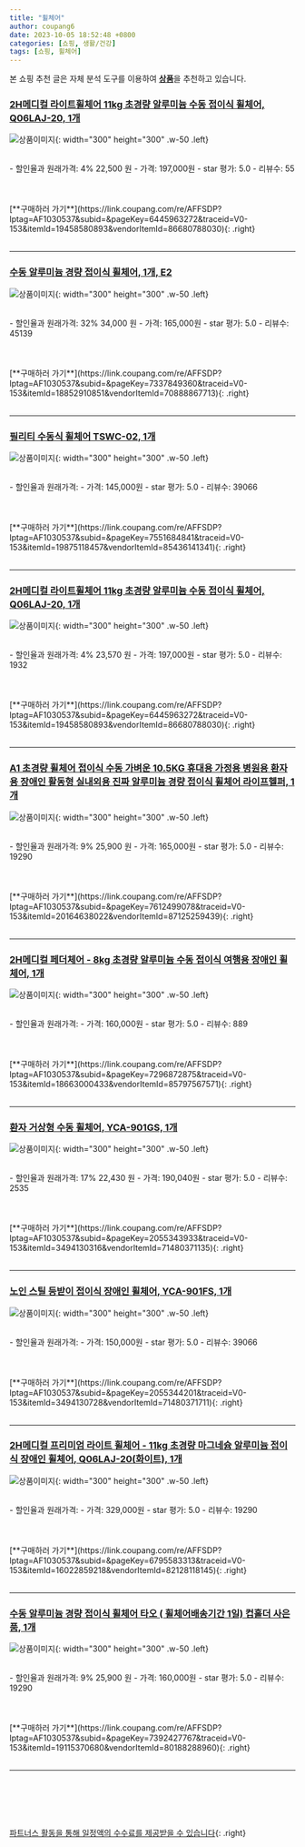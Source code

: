```yaml
---
title: "휠체어"
author: coupang6
date: 2023-10-05 18:52:48 +0800
categories: [쇼핑, 생활/건강]
tags: [쇼핑, 휠체어]
---
```


본 쇼핑 추천 글은 자체 분석 도구를 이용하여 [**상품**](https://link.coupang.com/a/bao1ui)을 추천하고 있습니다.

### [2H메디컬 라이트휠체어 11kg 초경량 알루미늄 수동 접이식 휠체어, Q06LAJ-20, 1개](https://link.coupang.com/re/AFFSDP?lptag=AF1030537&subid=&pageKey=6445963272&traceid=V0-153&itemId=19458580893&vendorItemId=86680788030)

![상품이미지](https://thumbnail8.coupangcdn.com/thumbnails/remote/230x230ex/image/vendor_inventory/10b0/8525a7ea946c74797eee2b5b712696a00ef0e79e6350c5fa324b52581203.png){: width="300" height="300" .w-50 .left}


<br>
- 할인율과 원래가격: 4%  22,500   원
- 가격: 197,000원
- star 평가: 5.0
- 리뷰수: 55
<br>
<br>
<br>
<br>
[**구매하러 가기**](https://link.coupang.com/re/AFFSDP?lptag=AF1030537&subid=&pageKey=6445963272&traceid=V0-153&itemId=19458580893&vendorItemId=86680788030){: .right}
<br>
<br>

---

### [수동 알루미늄 경량 접이식 휠체어, 1개, E2](https://link.coupang.com/re/AFFSDP?lptag=AF1030537&subid=&pageKey=7337849360&traceid=V0-153&itemId=18852910851&vendorItemId=70888867713)

![상품이미지](https://thumbnail8.coupangcdn.com/thumbnails/remote/230x230ex/image/retail/images/4865482876184815-640cee4a-f0c0-44a7-b505-6dfdef749413.jpg){: width="300" height="300" .w-50 .left}


<br>
- 할인율과 원래가격: 32%  34,000   원
- 가격: 165,000원
- star 평가: 5.0
- 리뷰수: 45139
<br>
<br>
<br>
<br>
[**구매하러 가기**](https://link.coupang.com/re/AFFSDP?lptag=AF1030537&subid=&pageKey=7337849360&traceid=V0-153&itemId=18852910851&vendorItemId=70888867713){: .right}
<br>
<br>

---

### [필리티 수동식 휠체어 TSWC-02, 1개](https://link.coupang.com/re/AFFSDP?lptag=AF1030537&subid=&pageKey=7551684841&traceid=V0-153&itemId=19875118457&vendorItemId=85436141341)

![상품이미지](https://thumbnail9.coupangcdn.com/thumbnails/remote/230x230ex/image/vendor_inventory/8303/c8ae2b6f4f0392854965d1ae7f5617189e0418a7829727aea0786c5d1a50.jpg){: width="300" height="300" .w-50 .left}


<br>
- 할인율과 원래가격: 
- 가격: 145,000원
- star 평가: 5.0
- 리뷰수: 39066
<br>
<br>
<br>
<br>
[**구매하러 가기**](https://link.coupang.com/re/AFFSDP?lptag=AF1030537&subid=&pageKey=7551684841&traceid=V0-153&itemId=19875118457&vendorItemId=85436141341){: .right}
<br>
<br>

---

### [2H메디컬 라이트휠체어 11kg 초경량 알루미늄 수동 접이식 휠체어, Q06LAJ-20, 1개](https://link.coupang.com/re/AFFSDP?lptag=AF1030537&subid=&pageKey=6445963272&traceid=V0-153&itemId=19458580893&vendorItemId=86680788030)

![상품이미지](https://thumbnail8.coupangcdn.com/thumbnails/remote/230x230ex/image/vendor_inventory/10b0/8525a7ea946c74797eee2b5b712696a00ef0e79e6350c5fa324b52581203.png){: width="300" height="300" .w-50 .left}


<br>
- 할인율과 원래가격: 4%  23,570   원
- 가격: 197,000원
- star 평가: 5.0
- 리뷰수: 1932
<br>
<br>
<br>
<br>
[**구매하러 가기**](https://link.coupang.com/re/AFFSDP?lptag=AF1030537&subid=&pageKey=6445963272&traceid=V0-153&itemId=19458580893&vendorItemId=86680788030){: .right}
<br>
<br>

---

### [A1 초경량 휠체어 접이식 수동 가벼운 10.5KG 휴대용 가정용 병원용 환자용 장애인 활동형 실내외용 진짜 알루미늄 경량 접이식 휠체어 라이프헬퍼, 1개](https://link.coupang.com/re/AFFSDP?lptag=AF1030537&subid=&pageKey=7612499078&traceid=V0-153&itemId=20164638022&vendorItemId=87125259439)

![상품이미지](https://thumbnail6.coupangcdn.com/thumbnails/remote/230x230ex/image/vendor_inventory/90a0/68b86d250e20a0d902b9c6b076059c1a9616280227b6d90907648e74164f.jpg){: width="300" height="300" .w-50 .left}


<br>
- 할인율과 원래가격: 9%  25,900   원
- 가격: 165,000원
- star 평가: 5.0
- 리뷰수: 19290
<br>
<br>
<br>
<br>
[**구매하러 가기**](https://link.coupang.com/re/AFFSDP?lptag=AF1030537&subid=&pageKey=7612499078&traceid=V0-153&itemId=20164638022&vendorItemId=87125259439){: .right}
<br>
<br>

---

### [2H메디컬 페더체어 - 8kg 초경량 알루미늄 수동 접이식 여행용 장애인 휠체어, 1개](https://link.coupang.com/re/AFFSDP?lptag=AF1030537&subid=&pageKey=7296872875&traceid=V0-153&itemId=18663000433&vendorItemId=85797567571)

![상품이미지](https://thumbnail8.coupangcdn.com/thumbnails/remote/230x230ex/image/vendor_inventory/29d9/fc2a3a72933088491a14128fe472e5ee712389ccb19ef7f0bab55bd3047d.png){: width="300" height="300" .w-50 .left}


<br>
- 할인율과 원래가격: 
- 가격: 160,000원
- star 평가: 5.0
- 리뷰수: 889
<br>
<br>
<br>
<br>
[**구매하러 가기**](https://link.coupang.com/re/AFFSDP?lptag=AF1030537&subid=&pageKey=7296872875&traceid=V0-153&itemId=18663000433&vendorItemId=85797567571){: .right}
<br>
<br>

---

### [환자 거상형 수동 휠체어, YCA-901GS, 1개](https://link.coupang.com/re/AFFSDP?lptag=AF1030537&subid=&pageKey=2055343933&traceid=V0-153&itemId=3494130316&vendorItemId=71480371135)

![상품이미지](https://thumbnail7.coupangcdn.com/thumbnails/remote/230x230ex/image/retail/images/2020/09/04/10/9/244cbfa0-afa6-44ea-8165-4b65118dbda8.jpg){: width="300" height="300" .w-50 .left}


<br>
- 할인율과 원래가격: 17%  22,430   원
- 가격: 190,040원
- star 평가: 5.0
- 리뷰수: 2535
<br>
<br>
<br>
<br>
[**구매하러 가기**](https://link.coupang.com/re/AFFSDP?lptag=AF1030537&subid=&pageKey=2055343933&traceid=V0-153&itemId=3494130316&vendorItemId=71480371135){: .right}
<br>
<br>

---

### [노인 스틸 등받이 접이식 장애인 휠체어, YCA-901FS, 1개](https://link.coupang.com/re/AFFSDP?lptag=AF1030537&subid=&pageKey=2055344201&traceid=V0-153&itemId=3494130728&vendorItemId=71480371711)

![상품이미지](https://thumbnail9.coupangcdn.com/thumbnails/remote/230x230ex/image/retail/images/2020/09/04/10/3/49eb3e07-45c6-42a0-99ba-be29b95490c6.jpg){: width="300" height="300" .w-50 .left}


<br>
- 할인율과 원래가격: 
- 가격: 150,000원
- star 평가: 5.0
- 리뷰수: 39066
<br>
<br>
<br>
<br>
[**구매하러 가기**](https://link.coupang.com/re/AFFSDP?lptag=AF1030537&subid=&pageKey=2055344201&traceid=V0-153&itemId=3494130728&vendorItemId=71480371711){: .right}
<br>
<br>

---

### [2H메디컬 프리미엄 라이트 휠체어 - 11kg 초경량 마그네슘 알루미늄 접이식 장애인 휠체어, Q06LAJ-20(화이트), 1개](https://link.coupang.com/re/AFFSDP?lptag=AF1030537&subid=&pageKey=6795583313&traceid=V0-153&itemId=16022859218&vendorItemId=82128118145)

![상품이미지](https://thumbnail9.coupangcdn.com/thumbnails/remote/230x230ex/image/vendor_inventory/de68/c60cc8ab80121172e16efdec563dea2ba915375fa32e52615c2bec1288df.jpg){: width="300" height="300" .w-50 .left}


<br>
- 할인율과 원래가격: 
- 가격: 329,000원
- star 평가: 5.0
- 리뷰수: 19290
<br>
<br>
<br>
<br>
[**구매하러 가기**](https://link.coupang.com/re/AFFSDP?lptag=AF1030537&subid=&pageKey=6795583313&traceid=V0-153&itemId=16022859218&vendorItemId=82128118145){: .right}
<br>
<br>

---

### [수동 알루미늄 경량 접이식 휠체어 타오 ( 휠체어배송기간 1일) 컵홀더 사은품, 1개](https://link.coupang.com/re/AFFSDP?lptag=AF1030537&subid=&pageKey=7392427767&traceid=V0-153&itemId=19115370680&vendorItemId=80188288960)

![상품이미지](https://thumbnail10.coupangcdn.com/thumbnails/remote/230x230ex/image/vendor_inventory/b73a/99e2243fe3eafea53044cd2269b1f75f95d7c679eeeec43fe81ac0c62882.jpg){: width="300" height="300" .w-50 .left}


<br>
- 할인율과 원래가격: 9%  25,900   원
- 가격: 160,000원
- star 평가: 5.0
- 리뷰수: 19290
<br>
<br>
<br>
<br>
[**구매하러 가기**](https://link.coupang.com/re/AFFSDP?lptag=AF1030537&subid=&pageKey=7392427767&traceid=V0-153&itemId=19115370680&vendorItemId=80188288960){: .right}
<br>
<br>

---
<br><br><br><br><br> [파트너스 활동을 통해 일정액의 수수료를 제공받을 수 있습니다](https://link.coupang.com/a/bao1ui){: .right}